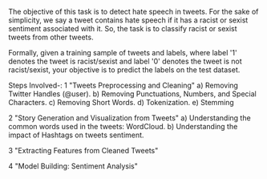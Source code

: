 The objective of this task is to detect hate speech in tweets. For the sake of simplicity, we say a tweet contains hate speech if it has a racist or sexist sentiment associated with it. So, the task is to classify racist or sexist tweets from other tweets.

Formally, given a training sample of tweets and labels, where label '1' denotes the tweet is racist/sexist and label '0' denotes the tweet is not racist/sexist, your objective is to predict the labels on the test dataset.

Steps Involved-:
1 "Tweets Preprocessing and Cleaning"
a) Removing Twitter Handles (@user).
b) Removing Punctuations, Numbers, and Special Characters.
c) Removing Short Words.
d) Tokenization.
e) Stemming

2 "Story Generation and Visualization from Tweets"
a) Understanding the common words used in the tweets: WordCloud.
b)  Understanding the impact of Hashtags on tweets sentiment.

3 "Extracting Features from Cleaned Tweets"

4 "Model Building: Sentiment Analysis"
